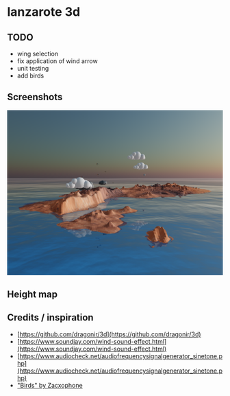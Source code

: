 # lanzarote 3d

## TODO

- wing selection
- fix application of wind arrow
- unit testing
- add birds

## Screenshots

![Screenshot](https://raw.githubusercontent.com/iloire/lanzarote3d/master/screenshots/screenshot2.png)

## Height map


## Credits / inspiration

- [https://github.com/dragonir/3d](https://github.com/dragonir/3d)
- [https://www.soundjay.com/wind-sound-effect.html](https://www.soundjay.com/wind-sound-effect.html)
- [https://www.audiocheck.net/audiofrequencysignalgenerator_sinetone.php](https://www.audiocheck.net/audiofrequencysignalgenerator_sinetone.php)
- ["Birds" by Zacxophone](https://skfb.ly/6ZEHR)
